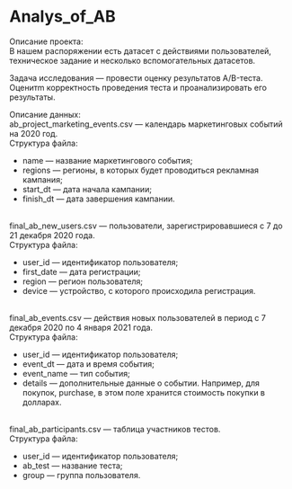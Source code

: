 # Analys_of_AB
Описание проекта:<br>
В нашем распоряжении есть датасет с действиями пользователей, техническое задание и несколько вспомогательных датасетов. <br>

Задача исследования — провести оценку результатов A/B-теста. Оценитm корректность проведения теста и проанализировать его результаты.<br>

Описание данных:<br>
ab_project_marketing_events.csv — календарь маркетинговых событий на 2020 год.<br>
Структура файла:<br>

- name — название маркетингового события;<br>
- regions — регионы, в которых будет проводиться рекламная кампания;<br>
- start_dt — дата начала кампании; <br>
- finish_dt — дата завершения кампании. <br><br>



final_ab_new_users.csv — пользователи, зарегистрировавшиеся с 7 до 21 декабря 2020 года. <br>
Структура файла: <br>
- user_id — идентификатор пользователя;
- first_date — дата регистрации;
- region — регион пользователя;
- device — устройство, с которого происходила регистрация.<br><br>



final_ab_events.csv — действия новых пользователей в период с 7 декабря 2020 по 4 января 2021 года.<br>
Структура файла:
- user_id — идентификатор пользователя;
- event_dt — дата и время события;
- event_name — тип события;
- details — дополнительные данные о событии. Например, для покупок, purchase, в этом поле хранится стоимость покупки в долларах.<br><br>



final_ab_participants.csv — таблица участников тестов.<br>
Структура файла:<br>
- user_id — идентификатор пользователя;
- ab_test — название теста;
- group — группа пользователя.
